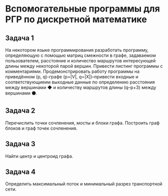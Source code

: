 # Вспомогательные программы для РГР по дискретной математике

## Задача 1
На  некотором  языке  программирования  разработать программу, определяющую с помощью матриц  смежности в графе, задаваемом пользователем, расстояние и количество  маршрутов интересующей длины между некоторой парой вершин. Привести листинг программы с комментариями. Продемонстрировать  работу  программы  на  приведённом (p, q)-графе (p=|V|, q=|X|)–привести входные и соответствующиеим выходные данные по определению расстояния между вершинами ◆ и количеству маршрутов длины (q–p+3) между вершинами ⚫.
## Задача 2
Перечислить  точки  сочленения,  мосты  и  блоки  графа.  Построить  граф  блоков  и  граф  точек сочленения.
## Задача 3
Найти центр и центроид графа.
## Задача 4
Определить максимальный поток и минимальный разрез транспортной сети.
